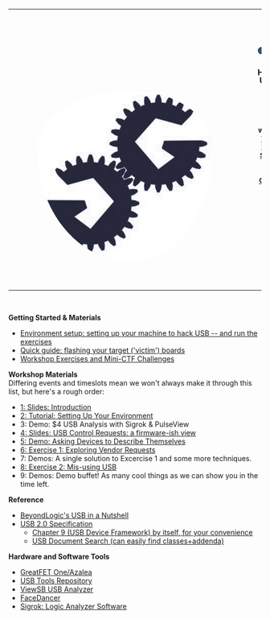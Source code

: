<table style="border: none !important;" ><tr style="border: none;"><td style="border: none;">
<a href="https://greatscottgadgets.com"><img class="w-100 ml-5 d-block" style="max-width: 450px;padding: 50px;padding-top: 4vh; border-radius: 50%; padding-right: 75px" src="placeholder_gsg_monotone.png" /></a>
</td><td style="border: none;">
        <h3 class="text-center mr-5" style="text-align: center; line-height: 1;">
        	<p><a href="http://www.github.com/usb-tools"><img src="usb-tools_logo_90cw.png" width="200px"></a></p>
            <p><strong>Hacking USB on the Cheap with USB-Tools</strong><br />
            <small>with <a href="https://twitter.com/ktemkin">Kate Temkin</a>, <a href="https://twitter.com/Qyriad">Mikaela Szekely</a>, <a href="https://greatscottgadgets.com">Great Scott Gadgets</a>, and Friends</small></p><br/>
            <p><small><small><b>Current iteration:</b> <a href="https://mini.usbc.tf">See CTF System</a></small></small><br />
            </p>
        </h3>
</td></tr></table>
<br />

<p><strong>Getting Started & Materials</strong></p>
<ul>
<li> <a href="pages/environment">Environment setup: setting up your machine to hack USB -- and run the exercises</a></li>
<li> <a href="pages/flashing">Quick guide: flashing your target ('victim') boards</a></li>
<li> <a href="challenges">Workshop Exercises and Mini-CTF Challenges</a></li>
</ul>

<p><strong>Workshop Materials</strong><br /> Differing events and timeslots mean we won't always make it through this list, but here's a rough order:</p>
<ul>
<li> <a href="front_matter_bsides.pdf">1: Slides: Introduction</a></li>
<li> <a href="environment">2: Tutorial: Setting Up Your Environment</a></li>
<li> 3: Demo: $4 USB Analysis with Sigrok & PulseView </li>
<li> <a href="control_requests.pdf">4: Slides: USB Control Requests: a firmware-ish view</a></li>
<li> <a href="explore-usb-example.py">5: Demo: Asking Devices to Describe Themselves </a></li>
<li> <a href="challenges">6: Exercise 1: Exploring Vendor Requests</a></li>
<li> 7: Demos: A single solution to Excercise 1 and some more techniques.</li>
<li> <a href="challenges">8: Exercise 2: Mis-using USB</a></li>
<li> 9: Demos: Demo buffet! As many cool things as we can show you in the time left.</li>
</ul>

<p><strong>Reference</strong></p>
<ul>
<li> <a href="http://www.beyondlogic.org/usbnutshell/">BeyondLogic's USB in a Nutshell</a></li>
<li> <a href="usb_20_spec.pdf">USB 2.0 Specification</a>
	<ul>
    <li><a href="usb_device_framework_chapter.pdf">Chapter 9 (USB Device Framework) by itself, for your convenience</a></li>
        <li><a href="https://www.usb.org/documents">USB Document Search (can easily find classes+addenda)</a></li>
    </ul>
</li>
</ul>

<p><strong>Hardware and Software Tools</strong></p>
<ul>
<li> <a href="https://greatscottgadgets.com/greatfet/one/">GreatFET One/Azalea</a></li>
<li> <a href="https://github.com/usb-tools">USB Tools Repository</a></li>
<li> <a href="https://github.com/usb-tools/viewsb">ViewSB USB Analyzer</a></li>
<li> <a href="https://github.com/usb-tools/facedancer">FaceDancer</a></li>
<li> <a href="https://sigrok.org">Sigrok: Logic Analyzer Software</a></li>
</ul>

